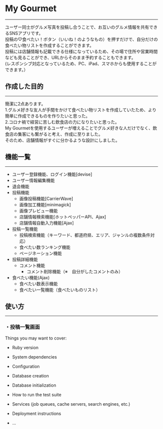 # My Gourmet
---

ユーザー同士がグルメ写真を投稿し合うことで、お互いのグルメ情報を共有できるSNSアプリです。  
投稿の♡食べたい！ボタン（いいね！のようなもの）を押すだけで、自分だけの食べたい物リストを作成することができます。  
投稿には店舗情報も記載できる仕様になっているため、その場で住所や営業時間なども見ることができ、URLからそのまま予約することもできます。  
(レスポンシブ対応となっているため、PC、iPad、スマホからも使用することができます。）


## 作成した目的
---
簡潔に2点あります。  
1.グルメ好きな友人が手間をかけて食べたい物リストを作成していたため、より簡単に作成できるものを作りたいと思った。  
2.コロナ禍で経営に苦しむ飲食店の力になりたいと思った。  
My Gourmetを使用するユーザーが増えることでグルメ好きな人だけでなく、飲食店の集客にも繋がると考え、作成に至りました。  
そのため、店舗情報がすぐに分かるような設計にしました。


## 機能一覧
---
- ユーザー登録機能、ログイン機能[devise]　　
- ユーザー情報編集機能　　
- 退会機能　　
- 投稿機能  
  - 画像投稿機能[CarrierWave]  
  - 画像加工機能[minimagick]  
  - 画像プレビュー機能  
  - 店舗情報検索機能[ホットペッパーAPI、Ajax]  
  - 店舗情報自動入力機能[Ajax]  
- 投稿一覧機能  
  - 投稿検索機能（キーワード、都道府県、エリア、ジャンルの複数条件対応）  
  - 食べたい数ランキング機能  
  - ページネーション機能  
- 投稿詳細機能
  - コメント機能
    - コメント削除機能（※　自分がしたコメントのみ）
- 食べたい機能(Ajax)  
  - 食べたい数表示機能
  - 食べたい一覧機能（食べたいものリスト）
 

## 使い方
---
### ・投稿一覧画面


Things you may want to cover:

* Ruby version

* System dependencies

* Configuration

* Database creation

* Database initialization

* How to run the test suite

* Services (job queues, cache servers, search engines, etc.)

* Deployment instructions

* ...
